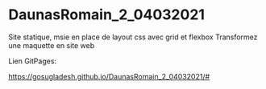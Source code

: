 # DaunasRomain_2_04032021

Site statique, msie en place de layout css avec grid et flexbox
Transformez une maquette en site web

Lien GitPages:

https://gosugladesh.github.io/DaunasRomain_2_04032021/#
